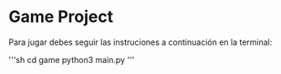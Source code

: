 # Game Project

Para jugar debes seguir las instruciones a continuación en la terminal:

'''sh
cd game
python3 main.py
'''